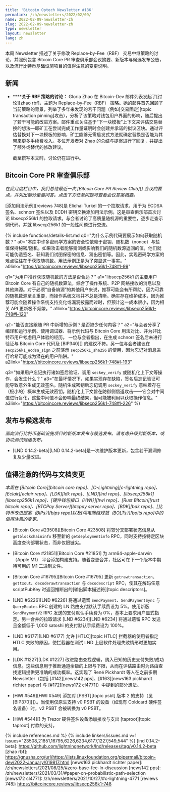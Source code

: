 ```yaml
---
title: 'Bitcoin Optech Newsletter #186'
permalink: /zh/newsletters/2022/02/09/
name: 2022-02-09-newsletter-zh
slug: 2022-02-09-newsletter-zh
type: newsletter
layout: newsletter
lang: zh
---
```

本周 Newsletter 描述了关于修改 Replace-by-Fee（RBF） 交易中继策略的讨论，并照例包含 Bitcoin Core PR 审查俱乐部会议摘要、新版本与候选发布公告，以及流行比特币基础设施项目的值得注意的变更说明。

## 新闻

- **<!--discussion-about-rbf-policy-->****关于 RBF 策略的讨论：**
  Gloria Zhao 在 Bitcoin-Dev 邮件列表发起了[讨论][zhao rbf]，主题为 Replace-by-Fee（RBF） 策略。她的邮件首先回顾了当前策略的背景，列举了多年来发现的若干问题（例如[交易固定][topic transaction pinning]攻击），分析了该策略对钱包用户界面的影响，随后提出了若干可能的改进方案。邮件重点关注基于“下一块模板”上下文来评估交易替换的想法—即矿工在尝试完成工作量证明时会创建并承诺的拟议区块。通过评估替换对下一块模板的影响，矿工能够无需启发式方法就确定替换是否能为其带来更多手续费收入。多位开发者对 Zhao 的总结与提案进行了回复，并提出了额外或替代的修改建议。

  截至撰写本文时，讨论仍在进行中。

## Bitcoin Core PR 审查俱乐部

*在此月度栏目中，我们总结最近一次 [Bitcoin Core PR Review Club][] 会议的要点，并列出部分重要问答。点击下方任意问题可查看会议答案概要。*

[添加用法示例][reviews 748]是 Elichai Turkel 的一个拉取请求，用于为 ECDSA 签名、schnorr 签名以及 ECDH 密钥交换添加用法示例。这是审查俱乐部首次讨论 libsecp256k1 的拉取请求。与会者讨论了高质量随机源的重要性，逐步走查示例代码，并就 libsecp256k1 的一般性问题进行交流。

{% include functions/details-list.md
  q0="<!--q0-->为什么示例代码要展示如何获取随机数？"
  a0="本库中许多密码学方案的安全性依赖于密钥、随机数（nonce）与盐值保持秘密/随机。如果攻击者能够猜测或影响我们的随机数源返回的值，他们就可能伪造签名、获知我们试图保密的信息、猜出密钥等。因此，实现密码学方案的难点往往在于获取随机数。用法示例正是为了突显这一事实。"
  a0link="https://bitcoincore.reviews/libsecp256k1-748#l-99"

  q1="<!--q1-->为用户推荐获取随机数的方法是否合适？"
  a1="libsecp256k1 的主要用户 Bitcoin Core 有自己的随机数算法，综合了操作系统、P2P 网络接收的消息以及其他熵源。对于必须“自备熵源”的其他用户来说，推荐可能会有所帮助，因为可靠的随机数源至关重要，而操作系统文档并不总是清晰。确实存在维护成本，因为推荐可能会随着操作系统支持变化或漏洞披露而过时，但预计这一成本很小，因为相关 API 更新极不频繁。"
  a1link="https://bitcoincore.reviews/libsecp256k1-748#l-120"

  q2="<!--q2-->能否直接跟随 PR 中新增的示例？是否缺少任何内容？"
  a2="与会者分享了编译和运行示例、使用调试器、将示例代码与 Bitcoin Core 用法对比、并为非比特币用户考虑用户体验的经历。
一位与会者指出，在生成 schnorr 签名后未进行验证与 Bitcoin Core 代码及 [BIP340][] 的建议不符。另一位与会者建议在 `secp256k1_ecdsa_sign` 之前演示 `secp256k1_sha256` 的使用，因为忘记对消息进行哈希可能成为潜在的用户陷阱。"
  a2link="https://bitcoincore.reviews/libsecp256k1-748#l-193"

  q3="<!--q3-->如果用户忘记执行诸如签后验证、调用 `seckey_verify` 或随机化上下文等操作，会发生什么？"
  a3="在最坏情况下，如果实现存在缺陷，签名后忘记验证可能导致意外生成无效签名。随机生成密钥后忘记调用 `seckey_verify` 意味着存在（极小的）概率生成无效密钥。随机化上下文旨在防御侧信道攻击——它会对中间值进行盲化，这些中间值不会影响最终结果，但可能被利用以获取操作信息。"
  a3link="https://bitcoincore.reviews/libsecp256k1-748#l-226"
%}

## 发布与候选发布

*面向流行比特币基础设施项目的新版本发布与候选发布。请考虑升级到新版本，或协助测试候选发布。*

- [LND 0.14.2-beta][LND 0.14.2-beta]是一次维护版本更新，包含若干漏洞修复及少量改进。

## 值得注意的代码与文档变更

*本周在 [Bitcoin Core][bitcoin core repo]、[C-Lightning][c-lightning repo]、[Eclair][eclair repo]、[LDK][ldk repo]、[LND][lnd repo]、[libsecp256k1][libsecp256k1 repo]、[硬件钱包接口（HWI）][hwi repo]、[Rust Bitcoin][rust bitcoin repo]、[BTCPay Server][btcpay server repo]、[BDK][bdk repo]、[比特币改进提案（BIPs）][bips repo]以及[闪电网络规范（BOLTs）][bolts repo]中的值得注意的变更。*

- [Bitcoin Core #23508][Bitcoin Core #23508] 将软分叉部署状态信息从 `getblockchaininfo` 移至新的 `getdeploymentinfo` RPC，同时支持按特定区块高度查询部署状态，而非仅限链尖。

- [Bitcoin Core #21851][Bitcoin Core #21851] 为 arm64-apple-darwin（Apple M1） 平台添加构建支持。随着变更合并，社区可在下一个版本中期待可用的 M1 二进制文件。

- [Bitcoin Core #16795][Bitcoin Core #16795] 更新 `getrawtransaction`、`gettxout`、`decoderawtransaction` 与 `decodescript` RPC，使其在解码任意 scriptPubKey 时返回推断出的[输出脚本描述符][topic descriptors]。

- [LND #6226][LND #6226] 将通过遗留 `SendPayment`、`SendPaymentSync` 与 `QueryRoutes` RPC 创建的 LN 路由支付默认手续费设为 5%。使用新版 `SendPaymentV2` RPC 发送的支付默认手续费为 0%，基本上要求用户显式指定。另一合并的拉取请求 [LND #6234][LND #6234] 将通过遗留 RPC 发送且金额低于 1,000 satoshi 的支付默认手续费设为 100%。

- [LND #6177][LND #6177] 允许 [HTLC][topic HTLC] 拦截器的使用者指定 HTLC 失败的原因，使拦截器在测试 LND 上层软件处理失败情形时更加实用。

- [LDK #1227][LDK #1227] 改进路由查找逻辑，纳入已知的历史支付失败/成功信息。这些信息用于推断通道余额的上限与下限，从而在评估路由时为路由查找逻辑提供更准确的成功概率。这实现了 René Pickhardt 等人在之前多期 Newsletter（包括 [#142][news142 pps]、[#163][news163 pickhardt richter paper] 与 [#172][news172 cl4771]）中提到的部分想法。

- [HWI #549][HWI #549] 添加对 [PSBT][topic psbt] 版本 2 的支持（见 [BIP370][]）。当使用仅原生支持 v0 PSBT 的设备（如现有 Coldcard 硬件签名设备）时，v2 PSBT 会被转换为 v0 PSBT。

- [HWI #544][] 为 Trezor 硬件签名设备添加接收与支出 [taproot][topic taproot] 付款的支持。


{% include references.md %}
{% include linkers/issues.md v=1 issues="23508,21851,16795,6226,6234,6177,1227,549,544" %}
[lnd 0.14.2-beta]: https://github.com/lightningnetwork/lnd/releases/tag/v0.14.2-beta
[zhao rbf]: https://gnusha.org/url/https://lists.linuxfoundation.org/pipermail/bitcoin-dev/2022-January/019817.html
[news163 pickhardt richter paper]: /zh/newsletters/2021/08/25/#zero-base-fee-ln-discussion
[news142 pps]: /zh/newsletters/2021/03/31/#paper-on-probabilistic-path-selection
[news172 cl4771]: /zh/newsletters/2021/10/27/#c-lightning-4771
[reviews 748]: https://bitcoincore.reviews/libsecp256k1-748
